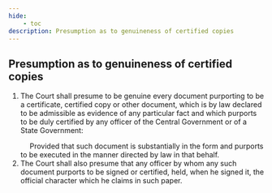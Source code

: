 ```yaml
---
hide:
    - toc
description: Presumption as to genuineness of certified copies
---
```


## Presumption as to genuineness of certified copies

1. The Court shall presume to be genuine every document purporting to be a certificate, certified copy or other document, which is by law declared to be admissible as evidence of any particular fact and which purports to be duly certified by any officer of the Central Government or of a State Government: </p>&emsp; Provided that such document is substantially in the form and purports to be executed in the manner directed by law in that behalf.
2. The Court shall also presume that any officer by whom any such document purports to be signed or certified, held, when he signed it, the official character which he claims in such paper.
